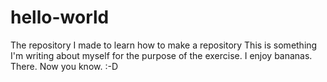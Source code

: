 # hello-world
The repository I made to learn how to make a repository
This is something I'm writing about myself for the purpose of the exercise. I enjoy bananas. There. Now you know. :-D
